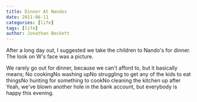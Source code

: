 ```yaml
---
title: Dinner At Nandos
date: 2011-06-11
categories: [life]
tags: [life]
author: Jonathan Beckett
---
```


After a long day out, I suggested we take the children to Nando's for dinner. The look on W's face was a picture.

We rarely go out for dinner, because we can't afford to, but it basically means; No cookingNo washing upNo struggling to get any of the kids to eat thingsNo hunting for something to cookNo cleaning the kitchen up after Yeah, we've blown another hole in the bank account, but everybody is happy this evening.